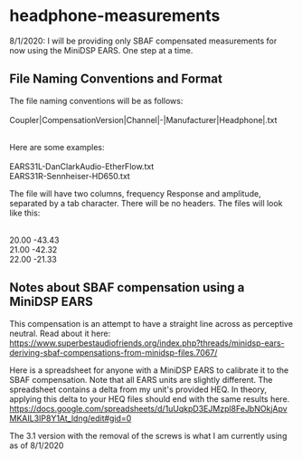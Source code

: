 # headphone-measurements

8/1/2020: I will be providing only SBAF compensated measurements for now using the MiniDSP EARS. One step at a time.


## File Naming Conventions and Format

The file naming conventions will be as follows:<br><br>
Coupler|CompensationVersion|Channel|-|Manufacturer|Headphone|.txt<br><br>

Here are some examples:<br><br>
EARS31L-DanClarkAudio-EtherFlow.txt<br>
EARS31R-Sennheiser-HD650.txt            


The file will have two columns, frequency Response and amplitude, separated by a tab character. There will be no headers. The files will look like this:<br>
<br>

20.00   -43.43<br>
21.00   -42.32<br>
22.00   -21.33<br>


## Notes about SBAF compensation using a MiniDSP EARS

This compensation is an attempt to have a straight line across as perceptive neutral. Read about it here:
https://www.superbestaudiofriends.org/index.php?threads/minidsp-ears-deriving-sbaf-compensations-from-minidsp-files.7067/

Here is a spreadsheet for anyone with a MiniDSP EARS to calibrate it to the SBAF compensation. 
Note that all EARS units are slightly different. The spreadsheet contains a delta from my unit's provided HEQ.
In theory, applying this delta to your HEQ files should end with the same results here.
https://docs.google.com/spreadsheets/d/1uUqkpD3EJMzpl8FeJbNOkjApvMKAIL3IP8Y1At_ldng/edit#gid=0

The 3.1 version with the removal of the screws is what I am currently using as of 8/1/2020

